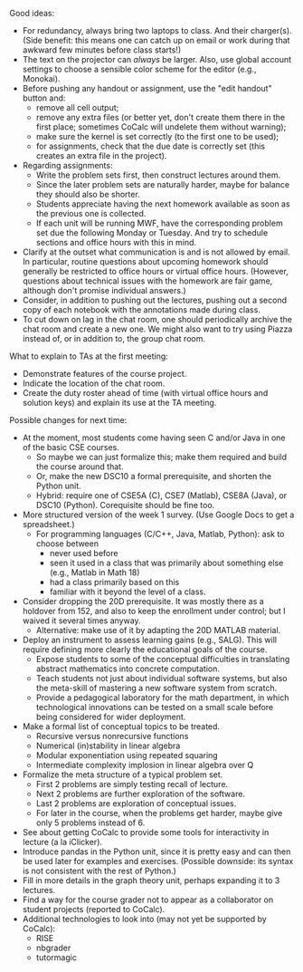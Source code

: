 Good ideas:
- For redundancy, always bring two laptops to class. And their charger(s). (Side benefit: this means one can catch up on email or work during that awkward few minutes before class starts!)
- The text on the projector can *always* be larger. Also, use global account settings to choose a sensible color scheme for the editor (e.g., Monokai).
- Before pushing any handout or assignment, use the "edit handout" button and:
  - remove all cell output;
  - remove any extra files (or better yet, don't create them there in the first place; sometimes CoCalc will undelete them without warning);
  - make sure the kernel is set correctly (to the first one to be used);
  - for assignments, check that the due date is correctly set (this creates an extra file in the project).
- Regarding assignments:
  - Write the problem sets first, then construct lectures around them.
  - Since the later problem sets are naturally harder, maybe for balance they should also be shorter.
  - Students appreciate having the next homework available as soon as the previous one is collected.
  - If each unit will be running MWF, have the corresponding problem set due the following Monday or Tuesday. And try to schedule sections and office hours with this in mind.
- Clarify at the outset what communication is and is not allowed by email. In particular, routine questions about upcoming homework should generally be restricted to office hours or virtual office hours. (However, questions about technical issues with the homework are fair game, although don't promise individual answers.)
- Consider, in addition to pushing out the lectures, pushing out a second copy of each notebook with the annotations made during class.
- To cut down on lag in the chat room, one should periodically archive the chat room and create a new one. We might also want to try using Piazza instead of, or in addition to, the group chat room.

What to explain to TAs at the first meeting:
- Demonstrate features of the course project.
- Indicate the location of the chat room.
- Create the duty roster ahead of time (with virtual office hours and solution keys) and explain its use at the TA meeting.

Possible changes for next time:
- At the moment, most students come having seen C and/or Java in one of the basic CSE courses. 
  - So maybe we can just formalize this; make them required and build the course around that.
  - Or, make the new DSC10 a formal prerequisite, and shorten the Python unit.
  - Hybrid: require one of CSE5A (C), CSE7 (Matlab), CSE8A (Java), or DSC10 (Python). Corequisite should be fine too.
- More structured version of the week 1 survey. (Use Google Docs to get a spreadsheet.)
  - For programming languages (C/C++, Java, Matlab, Python): ask to choose between
    - never used before
    - seen it used in a class that was primarily about something else (e.g., Matlab in Math 18)
    - had a class primarily based on this
    - familiar with it beyond the level of a class.
- Consider dropping the 20D prerequisite. It was mostly there as a holdover from 152, and also to keep the enrollment under control; but I waived it several times anyway.
  - Alternative: make use of it by adapting the 20D MATLAB material.
- Deploy an instrument to assess learning gains (e.g., SALG). This will require defining more clearly the educational goals of the course.
  - Expose students to some of the conceptual difficulties in translating abstract mathematics into concrete computation.
  - Teach students not just about individual software systems, but also the meta-skill of mastering a new software system from scratch.
  - Provide a pedagogical laboratory for the math department, in which technological innovations can be tested on a small scale before being considered for wider deployment.
- Make a formal list of conceptual topics to be treated.
  - Recursive versus nonrecursive functions
  - Numerical (in)stability in linear algebra
  - Modular exponentiation using repeated squaring
  - Intermediate complexity implosion in linear algebra over Q
- Formalize the meta structure of a typical problem set.
  - First 2 problems are simply testing recall of lecture.
  - Next 2 problems are further exploration of the software.
  - Last 2 problems are exploration of conceptual issues.
  - For later in the course, when the problems get harder, maybe give only 5 problems instead of 6.
- See about getting CoCalc to provide some tools for interactivity in lecture (a la iClicker).
- Introduce pandas in the Python unit, since it is pretty easy and can then be used later for examples and exercises. (Possible downside: its syntax is not consistent with the rest of Python.)
- Fill in more details in the graph theory unit, perhaps expanding it to 3 lectures.
- Find a way for the course grader not to appear as a collaborator on student projects (reported to CoCalc).
- Additional technologies to look into (may not yet be supported by CoCalc):
  - RISE
  - nbgrader
  - tutormagic